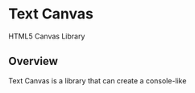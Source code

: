 Text Canvas
=========
HTML5 Canvas Library

## Overview
Text Canvas is a library that can create a console-like 
